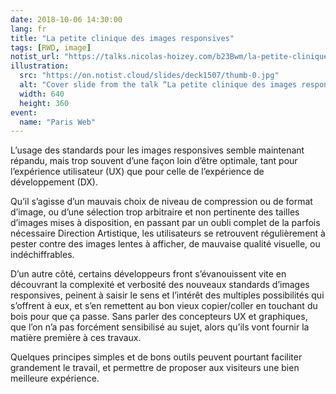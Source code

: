 ```yaml
---
date: 2018-10-06 14:30:00
lang: fr
title: "La petite clinique des images responsives"
tags: [RWD, image]
notist_url: "https://talks.nicolas-hoizey.com/b23Bwm/la-petite-clinique-des-images-responsives"
illustration:
  src: "https://on.notist.cloud/slides/deck1507/thumb-0.jpg"
  alt: "Cover slide from the talk “La petite clinique des images responsives”"
  width: 640
  height: 360
event:
  name: "Paris Web"
---
```


L’usage des standards pour les images responsives semble maintenant répandu, mais trop souvent d’une façon loin d’être optimale, tant pour l’expérience utilisateur (UX) que pour celle de l’expérience de développement (DX).

Qu’il s’agisse d’un mauvais choix de niveau de compression ou de format d’image, ou d’une sélection trop arbitraire et non pertinente des tailles d’images mises à disposition, en passant par un oubli complet de la parfois nécessaire Direction Artistique, les utilisateurs se retrouvent régulièrement à pester contre des images lentes à afficher, de mauvaise qualité visuelle, ou indéchiffrables.

D’un autre côté, certains développeurs front s’évanouissent vite en découvrant la complexité et verbosité des nouveaux standards d’images responsives, peinent à saisir le sens et l’intérêt des multiples possibilités qui s’offrent à eux, et s’en remettent au bon vieux copier/coller en touchant du bois pour que ça passe. Sans parler des concepteurs UX et graphiques, que l’on n’a pas forcément sensibilisé au sujet, alors qu’ils vont fournir la matière première à ces travaux.

Quelques principes simples et de bons outils peuvent pourtant faciliter grandement le travail, et permettre de proposer aux visiteurs une bien meilleure expérience.

